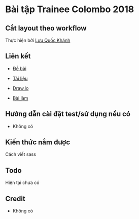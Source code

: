 
# Bài tập Trainee Colombo 2018

## Cắt layout theo workflow

Thực hiện bởi [Lưu Quốc Khánh](https://github.com/kpmquockhanh)

## Liên kết


- [Đề bài]( https://docs.google.com/spreadsheets/d/1AcPRWhkGZsbpEEnysr7i6qq9YZHvAOyGe_X_DFYu2TE/edit#gid=0)

- [Tài liệu](https://drive.google.com/open?id=1aEbSVy79jNcjpLDsYMB7KxtZrg05-lG_)
- [Draw.io](https://drive.google.com/file/d/1oYErTBCNejBZ4Fd5vXWstKSs2bPg1cR0/view?usp=sharing)
- [Bài làm](https://kpmquockhanh.github.io/Furmi/app)

## Hướng dẫn cài đặt test/sử dụng nếu có

- Không có

## Kiến thức nắm được

Cách viết sass

## Todo

Hiện tại chưa có

## Credit

- Không có
